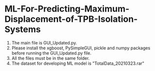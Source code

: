 # ML-For-Predicting-Maximum-Displacement-of-TPB-Isolation-Systems
1. The main file is GUI_Updated.py.
2. Please install the xgboost, PySimpleGUI, pickle and numpy packages before running the GUI_Updated.py file.
3. All the files must be in the same folder.
4. The dataset for developing ML model is "TotalData_20210323.rar"
